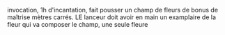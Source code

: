 invocation, 1h d'incantation, fait pousser un champ de fleurs de bonus de maîtrise mètres carrés. LE lanceur doit avoir en main un examplaire de la fleur qui va composer le champ, une seule fleure